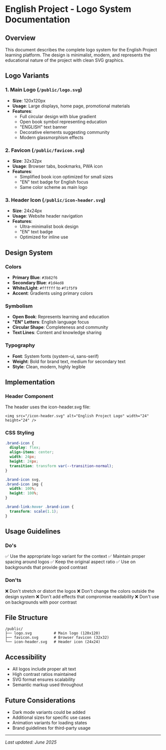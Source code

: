 # English Project - Logo System Documentation

## Overview

This document describes the complete logo system for the English Project learning platform. The design is minimalist, modern, and represents the educational nature of the project with clean SVG graphics.

## Logo Variants

### 1. Main Logo (`/public/logo.svg`)

- **Size**: 120x120px
- **Usage**: Large displays, home page, promotional materials
- **Features**:
  - Full circular design with blue gradient
  - Open book symbol representing education
  - "ENGLISH" text banner
  - Decorative elements suggesting community
  - Modern glassmorphism effects

### 2. Favicon (`/public/favicon.svg`)

- **Size**: 32x32px
- **Usage**: Browser tabs, bookmarks, PWA icon
- **Features**:
  - Simplified book icon optimized for small sizes
  - "EN" text badge for English focus
  - Same color scheme as main logo

### 3. Header Icon (`/public/icon-header.svg`)

- **Size**: 24x24px
- **Usage**: Website header navigation
- **Features**:
  - Ultra-minimalist book design
  - "EN" text badge
  - Optimized for inline use

## Design System

### Colors

- **Primary Blue**: `#3b82f6`
- **Secondary Blue**: `#1d4ed8`
- **White/Light**: `#ffffff` to `#f1f5f9`
- **Accent**: Gradients using primary colors

### Symbolism

- **Open Book**: Represents learning and education
- **"EN" Letters**: English language focus
- **Circular Shape**: Completeness and community
- **Text Lines**: Content and knowledge sharing

### Typography

- **Font**: System fonts (system-ui, sans-serif)
- **Weight**: Bold for brand text, medium for secondary text
- **Style**: Clean, modern, highly legible

## Implementation

### Header Component

The header uses the icon-header.svg file:

```astro
<img src="/icon-header.svg" alt="English Project Logo" width="24" height="24" />
```

### CSS Styling

```css
.brand-icon {
  display: flex;
  align-items: center;
  width: 24px;
  height: 24px;
  transition: transform var(--transition-normal);
}

.brand-icon svg,
.brand-icon img {
  width: 100%;
  height: 100%;
}

.brand-link:hover .brand-icon {
  transform: scale(1.1);
}
```

## Usage Guidelines

### Do's

✅ Use the appropriate logo variant for the context
✅ Maintain proper spacing around logos
✅ Keep the original aspect ratio
✅ Use on backgrounds that provide good contrast

### Don'ts

❌ Don't stretch or distort the logos
❌ Don't change the colors outside the design system
❌ Don't add effects that compromise readability
❌ Don't use on backgrounds with poor contrast

## File Structure

```
/public/
├── logo.svg          # Main logo (120x120)
├── favicon.svg       # Browser favicon (32x32)
└── icon-header.svg   # Header icon (24x24)
```

## Accessibility

- All logos include proper alt text
- High contrast ratios maintained
- SVG format ensures scalability
- Semantic markup used throughout

## Future Considerations

- Dark mode variants could be added
- Additional sizes for specific use cases
- Animation variants for loading states
- Brand guidelines for third-party usage

---

_Last updated: June 2025_
